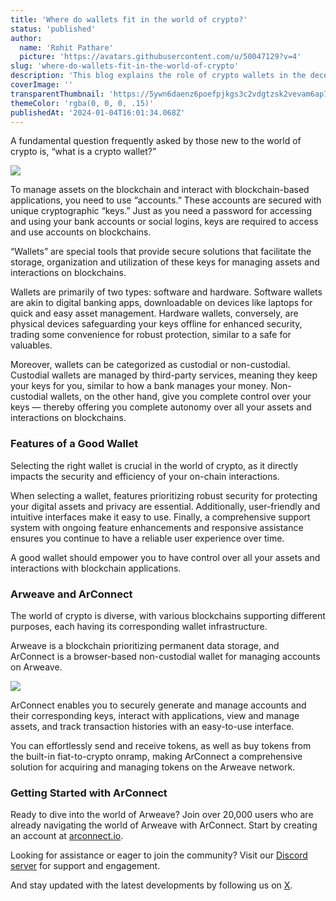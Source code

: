 ```yaml
---
title: 'Where do wallets fit in the world of crypto?'
status: 'published'
author:
  name: 'Rohit Pathare'
  picture: 'https://avatars.githubusercontent.com/u/50047129?v=4'
slug: 'where-do-wallets-fit-in-the-world-of-crypto'
description: 'This blog explains the role of crypto wallets in the decentralized world and how they can facilitate secure and easy management of crypto tokens.'
coverImage: ''
transparentThumbnail: 'https://5ywn6daenz6poefpjkgs3c2vdgtzsk2vevam6ap7mvc4443iwdfq.arweave.net/DylUl948pkZatGDUFFs1nZ4VWdUuwE5kXn3K07gJPzI'
themeColor: 'rgba(0, 0, 0, .15)'
publishedAt: '2024-01-04T16:01:34.068Z'
---
```


A fundamental question frequently asked by those new to the world of crypto is, “what is a crypto wallet?”

![](/images/blog-image-A2Nz.png)

To manage assets on the blockchain and interact with blockchain-based applications, you need to use “accounts.” These accounts are secured with unique cryptographic “keys.” Just as you need a password for accessing and using your bank accounts or social logins, keys are required to access and use accounts on blockchains.

“Wallets” are special tools that provide secure solutions that facilitate the storage, organization and utilization of these keys for managing assets and interactions on blockchains.

Wallets are primarily of two types: software and hardware. Software wallets are akin to digital banking apps, downloadable on devices like laptops for quick and easy asset management. Hardware wallets, conversely, are physical devices safeguarding your keys offline for enhanced security, trading some convenience for robust protection, similar to a safe for valuables.

Moreover, wallets can be categorized as custodial or non-custodial. Custodial wallets are managed by third-party services, meaning they keep your keys for you, similar to how a bank manages your money. Non-custodial wallets, on the other hand, give you complete control over your keys — thereby offering you complete autonomy over all your assets and interactions on blockchains.

### **Features of a Good Wallet**

Selecting the right wallet is crucial in the world of crypto, as it directly impacts the security and efficiency of your on-chain interactions.

When selecting a wallet, features prioritizing robust security for protecting your digital assets and privacy are essential. Additionally, user-friendly and intuitive interfaces make it easy to use. Finally, a comprehensive support system with ongoing feature enhancements and responsive assistance ensures you continue to have a reliable user experience over time.

A good wallet should empower you to have control over all your assets and interactions with blockchain applications.

### **Arweave and ArConnect**

The world of crypto is diverse, with various blockchains supporting different purposes, each having its corresponding wallet infrastructure.

Arweave is a blockchain prioritizing permanent data storage, and ArConnect is a browser-based non-custodial wallet for managing accounts on Arweave.

![](/images/optimized-video-g5Nj.gif)<br>

ArConnect enables you to securely generate and manage accounts and their corresponding keys, interact with applications, view and manage assets, and track transaction histories with an easy-to-use interface.

You can effortlessly send and receive tokens, as well as buy tokens from the built-in fiat-to-crypto onramp, making ArConnect a comprehensive solution for acquiring and managing tokens on the Arweave network.

### **Getting Started with ArConnect**

Ready to dive into the world of Arweave? Join over 20,000 users who are already navigating the world of Arweave with ArConnect. Start by creating an account at [arconnect.io](https://arconnect.io/download?utm_source=ArConnect+Blog&utm_medium=Post&utm_campaign=Where+do+wallets+fit+in+the+world+of+crypto%3F&utm_id=Where+do+wallets+fit+in+the+world+of+crypto%3F).

Looking for assistance or eager to join the community? Visit our [Discord server](https://discord.gg/sTkgHbkN) for support and engagement.

And stay updated with the latest developments by following us on [X](https://twitter.com/arconnectio).<br>

<br>

